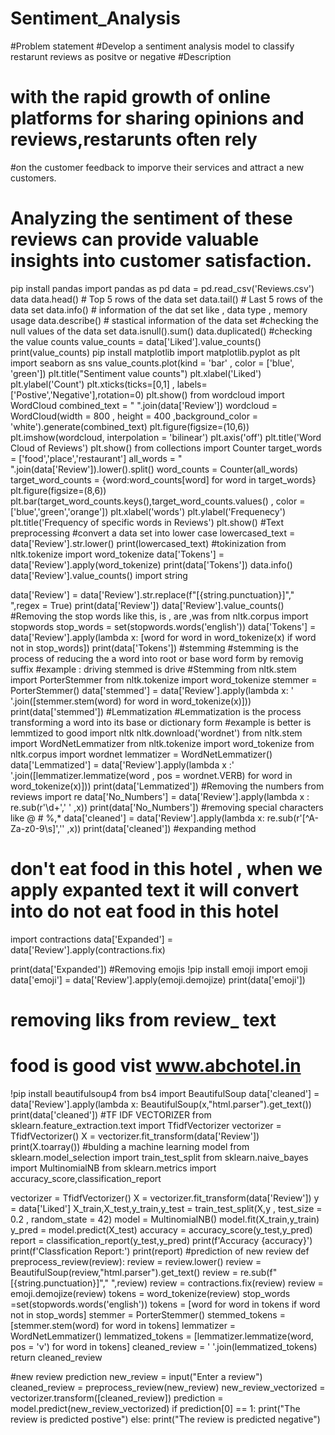 # Sentiment_Analysis
#Problem statement
#Develop a sentiment analysis model to classify restarunt reviews as positve or negative
#Description
# with the rapid growth of online platforms for sharing opinions and reviews,restarunts often rely 
#on the customer feedback to imporve their services and attract   a new customers.
# Analyzing the sentiment of these reviews can provide valuable insights into customer satisfaction.
pip install pandas
import pandas as pd
data = pd.read_csv('Reviews.csv')
data
data.head() # Top 5 rows of the data set
data.tail() # Last 5 rows of the data set
data.info() # information of the dat set like , data type , memory usage
data.describe() # stastical information of the data set
#checking the null values of the data set
data.isnull().sum()
data.duplicated()
#checking the value counts
value_counts = data['Liked'].value_counts()
print(value_counts)
pip install matplotlib
import matplotlib.pyplot as plt
import seaborn as sns
value_counts.plot(kind = 'bar' , color = ['blue', 'green'])
plt.title("Sentiment value counts")
plt.xlabel('Liked')
plt.ylabel('Count')
plt.xticks(ticks=[0,1] , labels=['Postive','Negative'],rotation=0)
plt.show()
from wordcloud import WordCloud
combined_text = " ".join(data['Review'])
wordcloud = WordCloud(width = 800 , height = 400 ,background_color = 'white').generate(combined_text)
plt.figure(figsize=(10,6))
plt.imshow(wordcloud, interpolation = 'bilinear')
plt.axis('off')
plt.title('Word Cloud of Reviews')
plt.show()
from collections import Counter
target_words = ['food','place','restaurant']
all_words = " ".join(data['Review']).lower().split()
word_counts = Counter(all_words)
target_word_counts = {word:word_counts[word] for word in target_words}
plt.figure(figsize=(8,6))
plt.bar(target_word_counts.keys(),target_word_counts.values() , color = ['blue','green','orange'])
plt.xlabel('words')
plt.ylabel('Frequenecy')
plt.title('Frequency of specific words in Reviews')
plt.show()
#Text preprocessing
#convert a data set into lower case
lowercased_text = data['Review'].str.lower()
print(lowercased_text)
#tokinization
from nltk.tokenize import word_tokenize
data['Tokens'] = data['Review'].apply(word_tokenize)
print(data['Tokens'])
data.info()
data['Review'].value_counts()
import string

data['Review'] = data['Review'].str.replace(f"[{string.punctuation}]"," ",regex = True)
print(data['Review'])
data['Review'].value_counts()
#Removing the stop words like this, is , are ,was 
from nltk.corpus import stopwords
stop_words = set(stopwords.words('english'))
data['Tokens'] = data['Review'].apply(lambda x: [word for word in word_tokenize(x) if word not in stop_words])
print(data['Tokens'])
#stemming
#stemming is the process of reducing the a word into root or base word form by removig suffix 
#example : driving stemmed is drive
#Stemming
from nltk.stem import PorterStemmer
from nltk.tokenize import word_tokenize
stemmer = PorterStemmer()
data['stemmed'] = data['Review'].apply(lambda x: ' '.join([stemmer.stem(word) for word in word_tokenize(x)]))
print(data['stemmed'])
#Lemmatization
#Lemmatization is the process transforming a word into its base or dictionary form
#example is better is lemmtized to good 
import nltk
nltk.download('wordnet')
from nltk.stem import WordNetLemmatizer
from nltk.tokenize import word_tokenize
from nltk.corpus import wordnet
lemmatizer = WordNetLemmatizer()
data['Lemmatized'] = data['Review'].apply(lambda x :' '.join([lemmatizer.lemmatize(word , pos = wordnet.VERB) for word in word_tokenize(x)]))
print(data['Lemmatized'])
#Removing the numbers from reviews
import re
data['No_Numbers'] = data['Review'].apply(lambda x : re.sub(r'\d+',' ' ,x))
print(data['No_Numbers'])
#removing special characters like @ # %,*
data['cleaned'] = data['Review'].apply(lambda x: re.sub(r'[^A-Za-z0-9\s]','' ,x))
print(data['cleaned'])
#expanding method
# don't eat food in this hotel , when we apply expanted text it will convert into do not eat food in this hotel
import contractions
data['Expanded'] = data['Review'].apply(contractions.fix)

print(data['Expanded'])
#Removing emojis
!pip install emoji
import emoji
data['emoji'] = data['Review'].apply(emoji.demojize)
print(data['emoji'])
# removing liks from review_ text
# food is good vist www.abchotel.in
!pip install beautifulsoup4
from bs4 import BeautifulSoup
data['cleaned'] = data['Review'].apply(lambda x: BeautifulSoup(x,"html.parser").get_text())
print(data['cleaned'])
#TF IDF VECTORIZER
from sklearn.feature_extraction.text import TfidfVectorizer
vectorizer = TfidfVectorizer()
X = vectorizer.fit_transform(data['Review'])
print(X.toarray())
#bulding a machine learning model
from sklearn.model_selection import train_test_split
from sklearn.naive_bayes import MultinomialNB
from sklearn.metrics import accuracy_score,classification_report

vectorizer = TfidfVectorizer()
X = vectorizer.fit_transform(data['Review'])
y = data['Liked']
X_train,X_test,y_train,y_test = train_test_split(X,y , test_size = 0.2 , random_state = 42)
model = MultinomialNB() 
model.fit(X_train,y_train)
y_pred = model.predict(X_test)
accuracy = accuracy_score(y_test,y_pred)
report = classification_report(y_test,y_pred)
print(f'Accuracy {accuracy}')
print(f'Classfication Report:')
print(report)
#prediction of new review
def preprocess_review(review):
    review = review.lower()
    review = BeautifulSoup(review,"html.parser").get_text()
    review = re.sub(f"[{string.punctuation}]"," ",review)
    review = contractions.fix(review)
    review = emoji.demojize(review)
    tokens = word_tokenize(review)
    stop_words =set(stopwords.words('english'))
    tokens = [word for word in tokens if word not in stop_words]
    stemmer = PorterStemmer()
    stemmed_tokens = [stemmer.stem(word) for word in tokens]
    lemmatizer = WordNetLemmatizer()
    lemmatized_tokens = [lemmatizer.lemmatize(word, pos = 'v') for word in tokens]
    cleaned_review = ' '.join(lemmatized_tokens)
    return cleaned_review

#new review prediction
new_review = input("Enter a review")
cleaned_review = preprocess_review(new_review)
new_review_vectorized = vectorizer.transform([cleaned_review])
prediction = model.predict(new_review_vectorized)
if prediction[0] == 1:
    print("The review is predicted postive")
else:
    print("The review is predicted negative")
